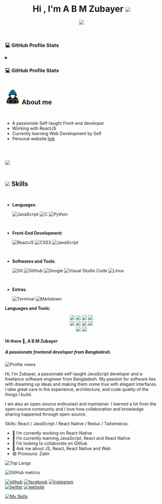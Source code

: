 <h1 align="center">Hi , I'm A B M Zubayer <img src="https://media.giphy.com/media/hvRJCLFzcasrR4ia7z/giphy.gif" width="35"></h1>

<p align="center">
  <a href="https://github.com/DenverCoder1/readme-typing-svg"><img src="https://readme-typing-svg.herokuapp.com?font=Time+New+Roman&color=%23C8BE25&size=25&center=true&vCenter=true&width=600&height=100&lines=JavaScript+Programmer;React+Developer;Web+Developer;Always+Try+to+Learn+Something+New"></a>
</p>


<br>

### 💻 GitHub Profile Stats
<details><summary><h3>💻 GitHub Profile Stats</h3></summary>

----
	
<p align="center">
    <a href="https://github.com/zubayer-47">
	    <img alt="Zubayer's Github Stats" src="https://github-readme-stats.vercel.app/api?username=zubayer-47&show_icons=true&count_private=true&locale=en&theme=tokyonight&layout=compact" height="230px"/></a>
	  <img src="https://github-readme-stats.vercel.app/api/top-langs?username=zubayer-47&langs_count=5&show_icons=true&locale=en&theme=tokyonight" alt="zubayer-47" height="230px"/>
<br/>

  <b>Note:</b> Top languages is only a metric of the languages my public code consists of and doesn't reflect experience or skill level.
  </p>
</details>

## <picture><img src = "https://github.com/0xAbdulKhalid/0xAbdulKhalid/raw/main/assets/mdImages/about_me.gif" width = 50px></picture> **About me**
<br>

- A passionate Self-taught Front-end developer
- Working with ReactJS
- Currently learning Web Development by Self
- Personal website [link](https://zubayer-dev.netlify.app/)

<br><br>

<img src="https://user-images.githubusercontent.com/73097560/115834477-dbab4500-a447-11eb-908a-139a6edaec5c.gif"><br><br>

## <img src="https://media2.giphy.com/media/QssGEmpkyEOhBCb7e1/giphy.gif?cid=ecf05e47a0n3gi1bfqntqmob8g9aid1oyj2wr3ds3mg700bl&rid=giphy.gif" width ="25"><b> Skills</b>
<br>


<p align="center">

- **Languages**:
    
    ![JavaScript](https://img.shields.io/badge/JavaScript%20-%23F7DF1E.svg?style=for-the-badge&logo=javascript&logoColor=black)
    ![C](https://img.shields.io/badge/C%20-%2300599C.svg?style=for-the-badge&logo=c%2B%2B&logoColor=white)
    ![Python](https://img.shields.io/badge/Python%20-%2314354C.svg?style=for-the-badge&logo=python&logoColor=white)

<br>   
    
- **Front-End Development**:

   ![ReactJS](https://img.shields.io/badge/react-blue?logo=react)
   ![CSS3](https://img.shields.io/badge/CSS%20-%231572B6.svg?style=for-the-badge&logo=css3&logoColor=white)
   ![JavaScript](https://img.shields.io/badge/JavaScript%20-%23F7DF1E.svg?style=for-the-badge&logo=javascript&logoColor=black)

<br>

- **Softwares and Tools**:

    ![Git](https://img.shields.io/badge/git-%23F05033.svg?style=for-the-badge&logo=git&logoColor=white)
    ![GitHub](https://img.shields.io/badge/github-%23121011.svg?style=for-the-badge&logo=github&logoColor=white)
    ![Google](https://img.shields.io/badge/google-%234285F4.svg?style=for-the-badge&logo=google&logoColor=white)
    ![Visual Studio Code](https://img.shields.io/badge/Visual%20Studio%20Code-0078d7.svg?style=for-the-badge&logo=visual-studio-code&logoColor=white)
    ![Linux](https://img.shields.io/badge/Linux-FCC624?style=for-the-badge&logo=linux&logoColor=black) 

<br>

- **Extras**:

    ![Terminal](https://img.shields.io/badge/Terminal-%23054020?style=for-the-badge&logo=gnu-bash&logoColor=white)
    ![Markdown](https://img.shields.io/badge/markdown-%23000000.svg?style=for-the-badge&logo=markdown&logoColor=white)   


</p>

**Languages and Tools:**

<p align="center">
  <code><img width="15%" src="https://www.vectorlogo.zone/logos/javascript/javascript-ar21.svg"></code>
  <code><img width="15%" src="https://www.vectorlogo.zone/logos/typescriptlang/typescriptlang-ar21.svg"></code>
  <code><img width="15%" src="https://www.vectorlogo.zone/logos/reactjs/reactjs-ar21.svg"></code>
  <code><img width="15%" src="https://www.vectorlogo.zone/logos/nodejs/nodejs-ar21.svg"></code>
	<br />
  <code><img width="15%" src="https://www.vectorlogo.zone/logos/expressjs/expressjs-ar21.svg"></code>
  <code><img width="15%" src="https://www.vectorlogo.zone/logos/mongodb/mongodb-ar21.svg"></code>
  <code><img width="15%" src="https://www.vectorlogo.zone/logos/git-scm/git-scm-ar21.svg"></code>
  <code><img width="15%" src="https://www.vectorlogo.zone/logos/npmjs/npmjs-ar21.svg"></code>
	<br />
  <code><img width="15%" src="https://www.vectorlogo.zone/logos/yarnpkg/yarnpkg-ar21.svg"></code>
  <code><img width="15%" src="https://www.vectorlogo.zone/logos/js_webpack/js_webpack-ar21.svg"></code>
</p>


















#### Hi there 👋, A B M Zubayer
##### A passionate frontend developer from Bangladesh.

![Profile views](https://gpvc.arturio.dev/zubayer-47)  


Hi, I'm Zubayer, a passionate self-taught JavaScript developer and a freelance software engineer from Bangladesh. My passion for software lies with dreaming up ideas and making them come true with elegant interfaces. I take great care in the experience, architecture, and code quality of the things I build.

I am also an open-source enthusiast and maintainer. I learned a lot from the open-source community and I love how collaboration and knowledge sharing happened through open-source.

Skills: React / JavaScript / React Native / Redux / Tailwindcss.
- 🔭 I’m currently working on React-Native 
- 🌱 I’m currently learning JavaScript, React and React Native 
- 👯 I’m looking to collaborate on Github 
- 💬 Ask me about JS, React, React Native and Web 
- 😄 Pronouns: Zabir 

![Top Langs](https://github-readme-stats.vercel.app/api/top-langs/?username=zubayer-47&layout=compact)

![GitHub metrics](https://metrics.lecoq.io/zubayer-47)

[<img src='https://cdn.jsdelivr.net/npm/simple-icons@3.0.1/icons/github.svg' alt='github' height='20'>](https://github.com/zubayer-47) 
[<img src='https://cdn.jsdelivr.net/npm/simple-icons@3.0.1/icons/facebook.svg' alt='facebook' height='20'>](https://www.facebook.com/zubayer.dev) 
[<img src='https://cdn.jsdelivr.net/npm/simple-icons@3.0.1/icons/instagram.svg' alt='instagram' height='20'>](https://www.instagram.com/dev_zubayer/)  
[<img src='https://cdn.jsdelivr.net/npm/simple-icons@3.0.1/icons/twitter.svg' alt='twitter' height='20'>](https://twitter.com/zubayerDev)  [<img src='https://cdn.jsdelivr.net/npm/simple-icons@3.0.1/icons/icloud.svg' alt='website' height='20'>](https://zubayer-dev.netlify.app/)  

[![My Skills](https://skills.thijs.gg/icons?i=js,react,git,tailwind&theme=light)](https://skills.thijs.gg)
